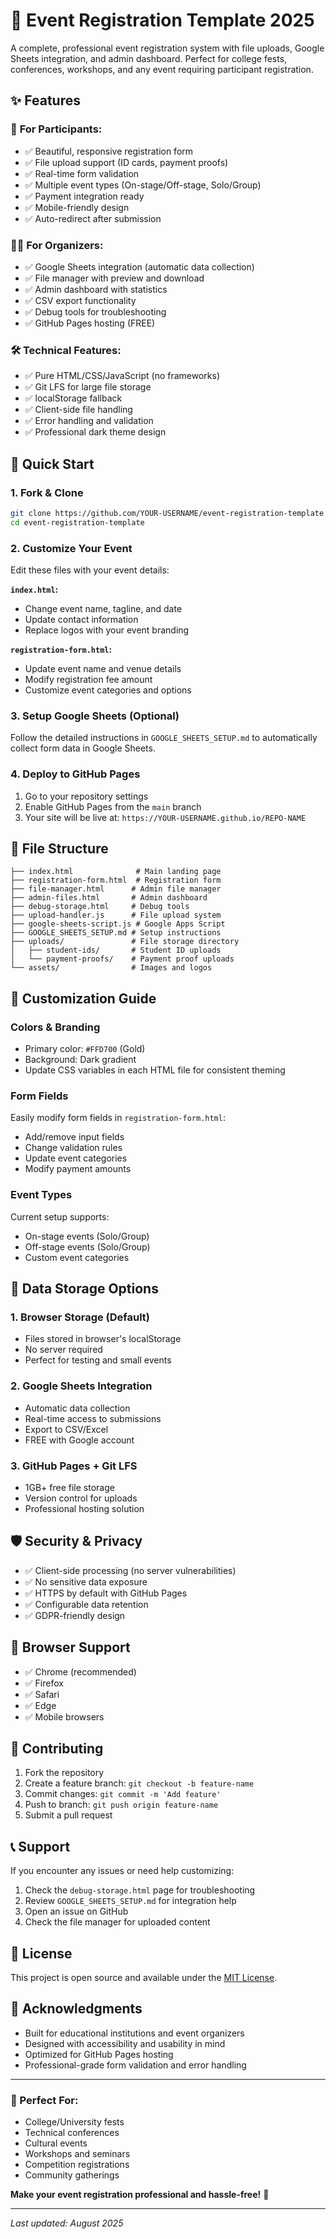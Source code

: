 # 🎉 Event Registration Template 2025

A complete, professional event registration system with file uploads, Google Sheets integration, and admin dashboard. Perfect for college fests, conferences, workshops, and any event requiring participant registration.

## ✨ Features

### 🎯 **For Participants:**
- ✅ Beautiful, responsive registration form
- ✅ File upload support (ID cards, payment proofs)
- ✅ Real-time form validation
- ✅ Multiple event types (On-stage/Off-stage, Solo/Group)
- ✅ Payment integration ready
- ✅ Mobile-friendly design
- ✅ Auto-redirect after submission

### 👨‍💼 **For Organizers:**
- ✅ Google Sheets integration (automatic data collection)
- ✅ File manager with preview and download
- ✅ Admin dashboard with statistics
- ✅ CSV export functionality
- ✅ Debug tools for troubleshooting
- ✅ GitHub Pages hosting (FREE)

### 🛠️ **Technical Features:**
- ✅ Pure HTML/CSS/JavaScript (no frameworks)
- ✅ Git LFS for large file storage
- ✅ localStorage fallback
- ✅ Client-side file handling
- ✅ Error handling and validation
- ✅ Professional dark theme design

## 🚀 Quick Start

### 1. **Fork & Clone**
```bash
git clone https://github.com/YOUR-USERNAME/event-registration-template
cd event-registration-template
```

### 2. **Customize Your Event**
Edit these files with your event details:

**`index.html`:**
- Change event name, tagline, and date
- Update contact information
- Replace logos with your event branding

**`registration-form.html`:**
- Update event name and venue details
- Modify registration fee amount
- Customize event categories and options

### 3. **Setup Google Sheets (Optional)**
Follow the detailed instructions in `GOOGLE_SHEETS_SETUP.md` to automatically collect form data in Google Sheets.

### 4. **Deploy to GitHub Pages**
1. Go to your repository settings
2. Enable GitHub Pages from the `main` branch
3. Your site will be live at: `https://YOUR-USERNAME.github.io/REPO-NAME`

## 📁 File Structure

```
├── index.html              # Main landing page
├── registration-form.html  # Registration form
├── file-manager.html      # Admin file manager
├── admin-files.html       # Admin dashboard
├── debug-storage.html     # Debug tools
├── upload-handler.js      # File upload system
├── google-sheets-script.js # Google Apps Script
├── GOOGLE_SHEETS_SETUP.md # Setup instructions
├── uploads/               # File storage directory
│   ├── student-ids/       # Student ID uploads
│   └── payment-proofs/    # Payment proof uploads
└── assets/                # Images and logos
```

## 🎨 Customization Guide

### **Colors & Branding**
- Primary color: `#FFD700` (Gold)
- Background: Dark gradient
- Update CSS variables in each HTML file for consistent theming

### **Form Fields**
Easily modify form fields in `registration-form.html`:
- Add/remove input fields
- Change validation rules
- Update event categories
- Modify payment amounts

### **Event Types**
Current setup supports:
- On-stage events (Solo/Group)
- Off-stage events (Solo/Group)
- Custom event categories

## 💾 Data Storage Options

### **1. Browser Storage (Default)**
- Files stored in browser's localStorage
- No server required
- Perfect for testing and small events

### **2. Google Sheets Integration**
- Automatic data collection
- Real-time access to submissions
- Export to CSV/Excel
- FREE with Google account

### **3. GitHub Pages + Git LFS**
- 1GB+ free file storage
- Version control for uploads
- Professional hosting solution

## 🛡️ Security & Privacy

- ✅ Client-side processing (no server vulnerabilities)
- ✅ No sensitive data exposure
- ✅ HTTPS by default with GitHub Pages
- ✅ Configurable data retention
- ✅ GDPR-friendly design

## 📱 Browser Support

- ✅ Chrome (recommended)
- ✅ Firefox
- ✅ Safari
- ✅ Edge
- ✅ Mobile browsers

## 🤝 Contributing

1. Fork the repository
2. Create a feature branch: `git checkout -b feature-name`
3. Commit changes: `git commit -m 'Add feature'`
4. Push to branch: `git push origin feature-name`
5. Submit a pull request

## 📞 Support

If you encounter any issues or need help customizing:

1. Check the `debug-storage.html` page for troubleshooting
2. Review `GOOGLE_SHEETS_SETUP.md` for integration help
3. Open an issue on GitHub
4. Check the file manager for uploaded content

## 📄 License

This project is open source and available under the [MIT License](LICENSE).

## 🌟 Acknowledgments

- Built for educational institutions and event organizers
- Designed with accessibility and usability in mind
- Optimized for GitHub Pages hosting
- Professional-grade form validation and error handling

---

### 🎯 Perfect For:
- College/University fests
- Technical conferences
- Cultural events
- Workshops and seminars
- Competition registrations
- Community gatherings

**Make your event registration professional and hassle-free!** 🚀

---

*Last updated: August 2025*
